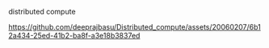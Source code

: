 distributed compute


https://github.com/deeprajbasu/Distributed_compute/assets/20060207/6b12a434-25ed-41b2-ba8f-a3e18b3837ed

